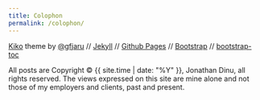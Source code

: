 ```yaml
---
title: Colophon
permalink: /colophon/
---
```


[Kiko](http://github.com/gfjaru/Kiko) theme by [@gfjaru](https://twitter.com/gfjaru)  //
[Jekyll](https://jekyllrb.com/)  //
[Github Pages](https://pages.github.com/)  //  [Bootstrap](http://getbootstrap.com/)  //  [bootstrap-toc](http://afeld.github.io/bootstrap-toc/)

All posts are <rights>Copyright © {{ site.time | date: "%Y" }}, Jonathan Dinu</rights>, all rights reserved. The views expressed on this site are mine alone and not those of my employers and clients, past and present.
